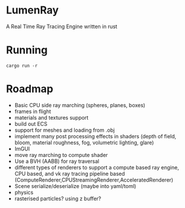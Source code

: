 # LumenRay
A Real Time Ray Tracing Engine written in rust 

# Running
`cargo run -r`

# Roadmap
* Basic CPU side ray marching (spheres, planes, boxes)
* frames in flight
* materials and textures support
* build out ECS
* support for meshes and loading from .obj
* implement many post processing effects in shaders (depth of field, bloom, material roughness, fog, volumetric lighting, glare)
* ImGUI
* move ray marching to compute shader
* Use a BVH (AABB) for ray traversal
* different types of renderers to support a compute based ray engine, CPU based, and vk ray tracing pipeline based (ComputeRenderer,CPUStreamingRenderer,AcceleratedRenderer)
* Scene serialize/deserialize (maybe into yaml/toml)
* physics
* rasterised particles? using z buffer?